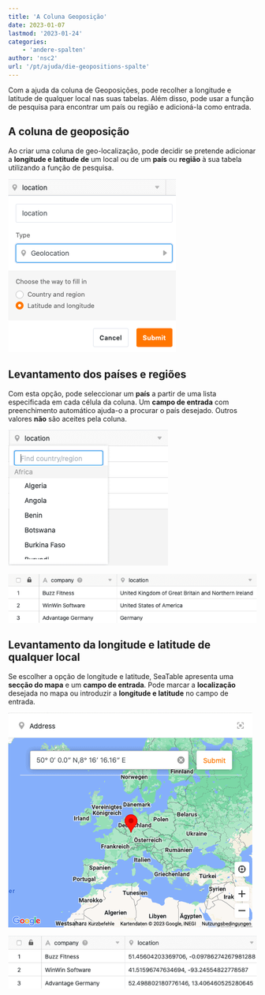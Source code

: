 ```yaml
---
title: 'A Coluna Geoposição'
date: 2023-01-07
lastmod: '2023-01-24'
categories:
    - 'andere-spalten'
author: 'nsc2'
url: '/pt/ajuda/die-geopositions-spalte'
---
```


Com a ajuda da coluna de Geoposições, pode recolher a longitude e latitude de qualquer local nas suas tabelas. Além disso, pode usar a função de pesquisa para encontrar um país ou região e adicioná-la como entrada.

## A coluna de geoposição

Ao criar uma coluna de geo-localização, pode decidir se pretende adicionar a **longitude e latitude de** um local ou de um **país** ou **região** à sua tabela utilizando a função de pesquisa.

![Opções de selecção ao criar uma coluna de geoposição](images/Optionen-beim-Erstellen-einer-Geopositionsspalte.png)

## Levantamento dos países e regiões

Com esta opção, pode seleccionar um **país** a partir de uma lista especificada em cada célula da coluna. Um **campo de entrada** com preenchimento automático ajuda-o a procurar o país desejado. Outros valores **não** são aceites pela coluna.

![Adicionar países ou regiões utilizando a função de pesquisa da coluna de Geoposições](images/Erhebung-von-Laendern.png)

![Exemplo de aplicação de uma coluna de geoposição](images/Beispiel-Geopositions-Spalte-1.png)

## Levantamento da longitude e latitude de qualquer local

Se escolher a opção de longitude e latitude, SeaTable apresenta uma **secção do mapa** e um **campo de entrada**. Pode marcar a **localização** desejada no mapa ou introduzir a **longitude e latitude** no campo de entrada.

![Acrescentar um local baseado na sua longitude e latitude ](images/Erhebung-von-Laengen-und-Breitengraden.png)

![Exemplo de aplicação de uma coluna de geoposição](images/Beispiel-2-Geopositionsspalte.png)

